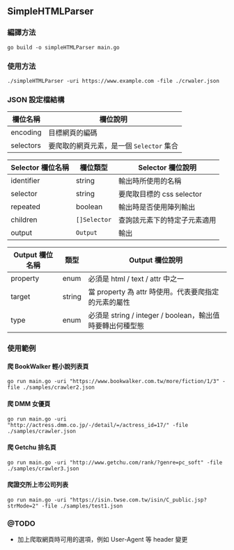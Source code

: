 ## SimpleHTMLParser

### 編譯方法
```shell script
go build -o simpleHTMLParser main.go 
```

### 使用方法
```shell script
./simpleHTMLParser -uri https://www.example.com -file ./crwaler.json
```

### JSON 設定檔結構
欄位名稱 | 欄位說明
---- | ----
encoding | 目標網頁的編碼
selectors | 要爬取的網頁元素，是一個 ```Selector``` 集合

Selector 欄位名稱 | 欄位類型 | Selector 欄位說明
---- | ---- | ----
identifier | string | 輸出時所使用的名稱
selector | string | 要爬取目標的 css selector
repeated | boolean | 輸出時是否使用陣列輸出
children | ```[]Selector``` | 查詢該元素下的特定子元素適用
output | ```Output``` | 輸出 

Output 欄位名稱 | 類型 | Output 欄位說明
---- | ---- | ----
property | enum | 必須是 html / text / attr 中之一
target | string | 當 property 為 attr 時使用。代表要爬指定的元素的屬性
type | enum | 必須是 string / integer / boolean，輸出值時要轉出何種型態

### 使用範例

#### 爬 BookWalker 輕小說列表頁
```shell script
go run main.go -uri "https://www.bookwalker.com.tw/more/fiction/1/3" -file ./samples/crawler2.json
```

#### 爬 DMM 女優頁
```shell script
go run main.go -uri "http://actress.dmm.co.jp/-/detail/=/actress_id=17/" -file ./samples/crawler.json  
```

#### 爬 Getchu 排名頁
```shell script
go run main.go -uri "http://www.getchu.com/rank/?genre=pc_soft" -file ./samples/crawler3.json
```

#### 爬證交所上市公司列表
```shell script
go run main.go -uri "https://isin.twse.com.tw/isin/C_public.jsp?strMode=2" -file ./samples/test1.json
```

### @TODO
* 加上爬取網頁時可用的選項，例如 User-Agent 等 header 變更